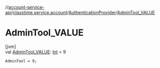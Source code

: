 //[account-service-api](../../../index.md)/[classtime.service.account](../index.md)/[AuthenticationProvider](index.md)/[AdminTool_VALUE](-admin-tool_-v-a-l-u-e.md)

# AdminTool_VALUE

[jvm]\
val [AdminTool_VALUE](-admin-tool_-v-a-l-u-e.md): [Int](https://kotlinlang.org/api/latest/jvm/stdlib/kotlin/-int/index.html) = 9

`AdminTool = 9;`
